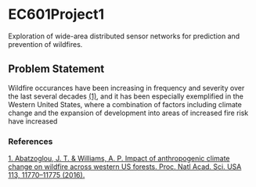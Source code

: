# EC601Project1
Exploration of wide-area distributed sensor networks for prediction and prevention of wildfires.

## Problem Statement

Wildfire occurances have been increasing in frequency and severity over the last several decades [(1)](https://www.pnas.org/content/113/42/11770), and it has been especially exemplified in the Western United States, where a combination of factors including climate change and the expansion of development into areas of increased fire risk have increased 


### References
[1. Abatzoglou, J. T. & Williams, A. P. Impact of anthropogenic climate change on wildfire across western US forests. Proc. Natl Acad. Sci. USA 113, 11770–11775 (2016).](https://www.pnas.org/content/113/42/11770)
